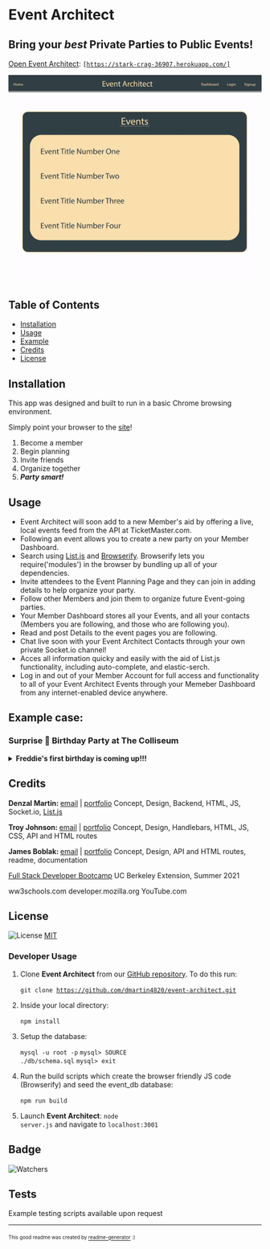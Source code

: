 # Event Architect

## Bring your <em>best</em> Private Parties to Public Events!

[Open Event Architect](https://stark-crag-36907.herokuapp.com/):
<code>[https://stark-crag-36907.herokuapp.com/]</code>

![Event Architect demonstration gif](./assets/gifs/e-a_demo.gif)

## Table of Contents

* [Installation](#installation)
* [Usage](#usage)
* [Example](#Example)
* [Credits](#credits)
* [License](#license)

## Installation

This app was designed and built to run in a basic Chrome browsing environment.

Simply point your browser to the [site](https://stark-crag-36907.herokuapp.com/)! 

1. Become a member
2. Begin planning
3. Invite friends
4. Organize together
5. *<strong>Party smart!</strong>*

## Usage 

* Event Architect will soon add to a new Member's aid by offering a live, local events feed from the API at TicketMaster.com.
* Following an event allows you to create a new party on your Member Dashboard.
* Search using [List.js](https://listjs.com/) and [Browserify](https://browserify.org/). Browserify lets you require('modules') in the browser by bundling up all of your dependencies.
* Invite attendees to the Event Planning Page and they can join in adding details to help organize your party.
* Follow other Members and join them to organize future Event-going parties.
* Your Member Dashboard stores all your Events, and all your contacts (Members you are following, and those who are following you).
* Read and post Details to the event pages you are following.
* Chat live soon with your Event Architect Contacts through your own private Socket.io channel!
* Acces all information quicky and easily with the aid of List.js functionality, including auto-complete, and elastic-serch.
* Log in and out of your Member Account for full access and functionality to all of your Event Architect Events through your Memeber Dashboard from any internet-enabled device anywhere.

## Example case:
### Surprise 🎂 Birthday Party at The Colliseum
<details><summary><strong>Freddie's first birthday is coming up!!!</strong></summary>
He's <em>never had</em> a birthday. So, a big surpirise party it is! He loves rock music, and I want to surprise him by having ten of our closest friends and family meet us in our seats.

<strong>Now to organize this <em>private party</em> at a <em>public event!</em></strong>

#### <strong>Event Architect</strong> to the rescue!
First, I point my browser to the [Event Architect](https://dmartin4820.github.io/event-architect/) website and make a login:
![Login gif](./assets/gifs/e-a_make-a-login.gif)

Now I need to find a local rock show for the weekend of my dog's birthday.  A quick query of the TicketMaster API reveals that Queen with Adam Lambert is playing at the Colliseum!  His favorite band ever!!  Then we're going to the beach . . .
![Search Public Events gif](./assets/images/e-a_ticketmaster.png)

I create the event:
![Ticketmaster image](./assets/gifs/e-a_create-event.gif)

From my Member Dashboard, I can add the first detail cards to the event:
* Shhhhh Surprise Party!!
* date and time
* venue, tickets in will Call
* Park in and enter from the North Lot (we'll park and enter from the South Lot)
* Shhhhh <strong>SURPRISE</strong> Party!!!!
* Suntan Lotion!
![Add Details gif](./assets/gifs/e-a_add-details.gif)

Make a (List.js)[https://listjs.com/] and (Browserify)[https://browserify.org/] assisted earch for friends, then let's follow our friends so they can view and contribute to our surprise party planning:
![Follow Friends gif](./assets/gifs/e-a_search-friend.gif)

We will soon be able to privately chat live with other members through Socket.io!

<strong>Surprise</strong> - no one leaked our secret plans!!! Let's look at the parties we have coming up:
![Parties coming up image](./assets/gifs/e-a_party-ready.gif)</details>

## Credits

<strong>Denzal Martin: </strong>[email](dom4822@yahoo.com) | [portfolio](https://github.com/dmartin4820)
Concept, Design, Backend, HTML, JS, Socket.io, [List.js](https://listjs.com/) 

<strong>Troy Johnson: </strong>[email](tnj8510@gmail.com) | [portfolio]()
Concept, Design, Handlebars, HTML, JS, CSS, API and HTML routes

<strong>James Boblak: </strong>[email](james@skepticalrecords.com) | [portfolio](https://github.com/jamesboblak)
Concept, Design, API and HTML routes, readme, documentation

[Full Stack Developer Bootcamp](https://bootcamp.berkeley.edu/coding/)
UC Berkeley Extension, Summer 2021

ww3schools.com
developer.mozilla.org
YouTube.com

## License
![License](https://img.shields.io/github/license/dmartin4820/event-architect)
[MIT](https://choosealicense.com/licenses/mit/)

### Developer Usage
1. Clone <strong>Event Architect</strong> from our [GitHub repository](https://github.com/dmartin4820/event-architect). To do this run:

	<code>git clone https://github.com/dmartin4820/event-architect.git</code>

2. Inside your local directory:

	<code>npm install</code>

3. Setup the database:

	<code>mysql -u root -p</code>
	<code>mysql> SOURCE ./db/schema.sql</code>
	<code>mysql> exit</code>

4. Run the build scripts which create the browser friendly JS code (Browserify) and seed the event_db database:

	<code>npm run build</code>

5. Launch <strong>Event Architect</strong>:
	<code>node server.js</code>
	and navigate to 
	<code>localhost:3001</code>

## Badge

![Watchers](https://img.shields.io/github/watchers/dmartin4820/event-architect?style=social)


## Tests

Example testing scripts available upon request

---

<sup><sub> This good readme was created by [readme-generator](https://github.com/jamesboblak/readme-generator) :)</sub></sup>